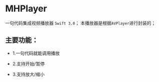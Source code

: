# MHPlayer
一句代码集成视频播放器 `Swift 3.0`；
本播放器是根据`AVPlayer`进行封装的；


## 主要功能：
  * 1.一句代码就能调用播放

  * 2.支持开始/暂停

  * 3.支持放大/缩小


